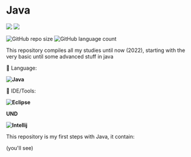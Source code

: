 # Java

<p align="left">

  <a href="https://www.linkedin.com/in/vin%C3%ADcius-valle-beraldo-9b85a2208/" alt="Linkedin">
  <img src="https://img.shields.io/badge/-Linkedin-0e76a8?style=flat-square&logo=Linkedin&logoColor=white&link=" /></a>

  <a href="https://www.instagram.com/marquis_cthulhu_styles/" alt="Instagram">
  <img src="https://img.shields.io/badge/-Instagram-DF0174?style=flat-square&labelColor=DF0174&logo=instagram&logoColor=white&link=LINK-DO-SEU-INSTAGRAM"/></a>
</p>  

![GitHub repo size](https://img.shields.io/github/repo-size/MrFahrenhei/Java?style=for-the-badge)
![GitHub language count](https://img.shields.io/github/languages/count/MrFahrenhei/Java?style=for-the-badge)

This repository compiles all my studies until now (2022), starting with the very basic until some advanced stuff in java

<p align="left">
  🦄 Language: <strong> 
  
  ![Java](https://img.shields.io/badge/Java-ED8B00?style=for-the-badge&logo=java&logoColor=white) 
  
  </strong>
</p>

<p align="left">
  💼 IDE/Tools: <strong>
  
  ![Eclipse](https://img.shields.io/badge/Eclipse-2C2255?style=for-the-badge&logo=eclipse&logoColor=white)
  
  UND
  
  ![Intellij](https://img.shields.io/badge/IntelliJ_IDEA-333333.svg?style=for-the-badge&logo=intellij-idea&logoColor=white)
  
  </strong>
</p>

This repository is my first steps with Java, it contain:

(you'll see)
